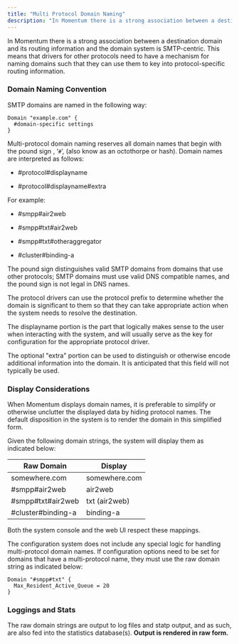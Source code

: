 ```yaml
---
title: "Multi Protocol Domain Naming"
description: "In Momentum there is a strong association between a destination domain and its routing information and the domain system is SMTP centric This means that drivers for other protocols need to have a mechanism for naming domains such that they can use them to key into protocol specific routing information..."
---
```


In Momentum there is a strong association between a destination domain and its routing information and the domain system is SMTP-centric. This means that drivers for other protocols need to have a mechanism for naming domains such that they can use them to key into protocol-specific routing information.

### <a name="mobility.protocol.conventions"></a> Domain Naming Convention

SMTP domains are named in the following way:

```
Domain "example.com" {
  #domain-specific settings
}
```

Multi-protocol domain naming reserves all domain names that begin with the pound sign , ‘`#`’, (also know as an octothorpe or hash). Domain names are interpreted as follows:

*   #protocol#displayname

*   #protocol#displayname#extra

For example:

*   #smpp#air2web

*   #smpp#txt#air2web

*   #smpp#txt#otheraggregator

*   #cluster#binding-a

The pound sign distinguishes valid SMTP domains from domains that use other protocols; SMTP domains must use valid DNS compatible names, and the pound sign is not legal in DNS names.

The protocol drivers can use the protocol prefix to determine whether the domain is significant to them so that they can take appropriate action when the system needs to resolve the destination.

The displayname portion is the part that logically makes sense to the user when interacting with the system, and will usually serve as the key for configuration for the appropriate protocol driver.

The optional "extra" portion can be used to distinguish or otherwise encode additional information into the domain. It is anticipated that this field will not typically be used.

### <a name="mobility.protocol.display"></a> Display Considerations

When Momentum displays domain names, it is preferable to simplify or otherwise unclutter the displayed data by hiding protocol names. The default disposition in the system is to render the domain in this simplified form.

Given the following domain strings, the system will display them as indicated below:

<a name="idp989312"></a> 


| Raw Domain | Display |
| --- | --- |
| somewhere.com | somewhere.com |
| #smpp#air2web | air2web |
| #smpp#txt#air2web | txt (air2web) |
| #cluster#binding-a | binding-a |

Both the system console and the web UI respect these mappings.

The configuration system does not include any special logic for handling multi-protocol domain names. If configuration options need to be set for domains that have a multi-protocol name, they must use the raw domain string as indicated below:

```
Domain "#smpp#txt" {
  Max_Resident_Active_Queue = 20
}
```

### <a name="mobility.protocol.logging"></a> Loggings and Stats

The raw domain strings are output to log files and statp output, and as such, are also fed into the statistics database(s). **Output is rendered in raw form.**